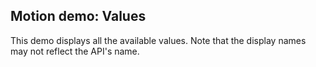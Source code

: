 ## Motion demo: Values
This demo displays all the available values. Note that the display names may not reflect the API's name.

